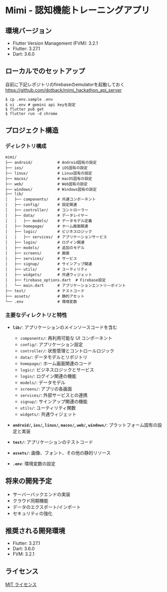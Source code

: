 # Mimi - 認知機能トレーニングアプリ

## 環境バージョン

- Flutter Version Management (FVM): 3.2.1
- Flutter: 3.27.1
- Dart: 3.6.0

## ローカルでのセットアップ
自前に下記レポジトリのfirebaseのemulatorを起動しておく  
https://github.com/dotback/mimi_hackathon_api_server

```
$ cp .env.sample .env
$ vi .env # gemini api keyを設定
$ flutter pub get
$ flutter run -d chrome
```

## プロジェクト構造

### ディレクトリ構成

```
mimi/
├── android/           # Android固有の設定
├── ios/               # iOS固有の設定
├── linux/             # Linux固有の設定
├── macos/             # macOS固有の設定
├── web/               # Web固有の設定
├── windows/           # Windows固有の設定
├── lib/
│   ├── components/    # 共通コンポーネント
│   ├── config/        # 設定関連
│   ├── controller/    # コントローラー
│   ├── data/          # データレイヤー
│   │   ├── models/    # データモデル定義
│   ├── homepage/      # ホーム画面関連
│   ├── logic/         # ビジネスロジック
│   │   ├── services/  # アプリケーションサービス
│   ├── login/         # ログイン関連
│   ├── models/        # 追加のモデル
│   ├── screens/       # 画面
│   ├── services/      # サービス
│   ├── signup/        # サインアップ関連
│   ├── utils/         # ユーティリティ
│   ├── widgets/       # 共通ウィジェット
│   ├── firebase_options.dart  # Firebase設定
│   └── main.dart      # アプリケーションエントリーポイント
├── test/              # テストコード
├── assets/            # 静的アセット
└── .env               # 環境変数

```

### 主要なディレクトリと特性

- **`lib/`**: アプリケーションのメインソースコードを含む

  - `components/`: 再利用可能な UI コンポーネント
  - `config/`: アプリケーション設定
  - `controller/`: 状態管理とコントロールロジック
  - `data/`: データモデルとリポジトリ
  - `homepage/`: ホーム画面関連のコード
  - `logic/`: ビジネスロジックとサービス
  - `login/`: ログイン関連の機能
  - `models/`: データモデル
  - `screens/`: アプリの各画面
  - `services/`: 外部サービスとの連携
  - `signup/`: サインアップ関連の機能
  - `utils/`: ユーティリティ関数
  - `widgets/`: 共通ウィジェット

- **`android/`, `ios/`, `linux/`, `macos/`, `web/`, `windows/`**: プラットフォーム固有の設定と実装

- **`test/`**: アプリケーションのテストコード

- **`assets/`**: 画像、フォント、その他の静的リソース

- **`.env`**: 環境変数の設定

## 将来の開発予定

- サーバーバックエンドの実装
- クラウド同期機能
- データのエクスポート/インポート
- セキュリティの強化

## 推奨される開発環境

- Flutter: 3.27.1
- Dart: 3.6.0
- FVM: 3.2.1

## ライセンス

[MIT ライセンス](LICENSE)
